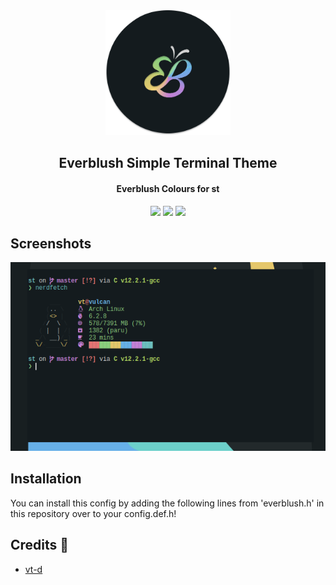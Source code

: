 <div align="center">
<img src="https://github.com/Everblush/assets/blob/main/logo.png?raw=true" height="200px" width="200px">
</div>

<h2 align="center">Everblush Simple Terminal Theme</h2>
<p>
<h4 align="center" <i>Everblush Colours for st</i>
</h4>
</p>

<p align="center">
<img src="https://img.shields.io/github/stars/vt-d/st?color=e5c76b&labelColor=22292b&style=for-the-badge">
<img src="https://img.shields.io/static/v1?label=license&message=MIT&color=8ccf7e&labelColor=22292b&style=for-the-badge">
<img src="https://img.shields.io/github/forks/vt-d/st?color=e74c4c&labelColor=1b2224&style=for-the-badge">
</p>


## Screenshots

<img src="https://github.com/Everblush/assets/raw/main/st/st.png">

## Installation

You can install this config by adding the following lines from 'everblush.h' in this repository over to your config.def.h!

## Credits 💝
- [vt-d](https://github.com/vt-d)
